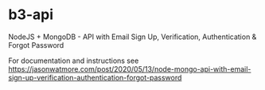# b3-api

NodeJS + MongoDB - API with Email Sign Up, Verification, Authentication & Forgot Password

For documentation and instructions see https://jasonwatmore.com/post/2020/05/13/node-mongo-api-with-email-sign-up-verification-authentication-forgot-password